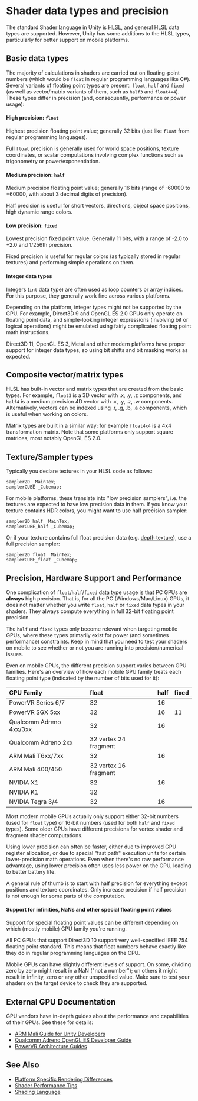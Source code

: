 # Shader data types and precision

The standard Shader language in Unity is [HLSL](SL-ShadingLanguage), and general HLSL data types are supported. However, Unity has some additions to the HLSL types, particularly for better support on mobile platforms.


## Basic data types

The majority of calculations in shaders are carried out on floating-point numbers (which would be `float` in regular programming languages like C#). Several variants of floating point types are present: `float`, `half` and `fixed` (as well as vector/matrix variants of them, such as `half3` and `float4x4`). These types differ in precision (and, consequently, performance or power usage):

#### High precision: `float`

Highest precision floating point value; generally 32 bits (just like `float` from regular programming languages).

Full `float` precision is generally used for world space positions, texture coordinates, or scalar computations involving complex functions such as trigonometry or power/exponentiation.

#### Medium precision: `half`

Medium precision floating point value; generally 16 bits (range of -60000 to +60000, with about 3 decimal digits of precision).

Half precision is useful for short vectors, directions, object space positions, high dynamic range colors.

#### Low precision: `fixed`

Lowest precision fixed point value. Generally 11 bits, with a range of -2.0 to +2.0 and 1/256th precision.

Fixed precision is useful for regular colors (as typically stored in regular textures) and performing simple operations on them.

#### Integer data types

Integers (`int` data type) are often used as loop counters or array indices. For this purpose, they generally work fine across various platforms.

Depending on the platform, integer types might not be supported by the GPU. For example, Direct3D 9 and OpenGL ES 2.0 GPUs only operate on floating point data, and simple-looking integer expressions (involving bit or logical operations) might be emulated using fairly complicated floating point math instructions.

Direct3D 11, OpenGL ES 3, Metal and other modern platforms have proper support for integer data types, so using bit shifts and bit masking works as expected.


## Composite vector/matrix types

HLSL has built-in vector and matrix types that are created from the basic types. For example, `float3` is a 3D vector with .x, .y, .z components, and `half4` is a medium precision 4D vector with .x, .y, .z, .w components. Alternatively, vectors can be indexed using .r, .g, .b, .a components, which is useful when working on colors.

Matrix types are built in a similar way; for example `float4x4` is a 4x4 transformation matrix. Note that some platforms only support square matrices, most notably OpenGL ES 2.0.


## Texture/Sampler types

Typically you declare textures in your HLSL code as follows:

```
sampler2D _MainTex;
samplerCUBE _Cubemap;
```

For mobile platforms, these translate into "low precision samplers", i.e. the textures are expected to have low precision data in them. If you know your texture contains HDR colors, you might want to use half precision sampler:

```
sampler2D_half _MainTex;
samplerCUBE_half _Cubemap;
```

Or if your texture contains full float precision data (e.g. [depth texture](SL-DepthTextures)), use a full precision sampler:

```
sampler2D_float _MainTex;
samplerCUBE_float _Cubemap;
```



## Precision, Hardware Support and Performance

One complication of `float`/`half`/`fixed` data type usage is that PC GPUs are **always** high precision. That is, for all the PC (Windows/Mac/Linux) GPUs, it does not matter whether you write `float`, `half` or `fixed` data types in your shaders. They always compute everything in full 32-bit floating point precision.

The `half` and `fixed` types only become relevant when targeting mobile GPUs, where these types primarily exist for power (and sometimes performance) constraints. Keep in mind that you need to test your shaders on mobile to see whether or not you are running into precision/numerical issues.

Even on mobile GPUs, the different precision support varies between GPU families. Here's an overview of how each mobile GPU family treats each floating point type (indicated by the number of bits used for it):


| GPU Family | float | half | fixed    |
|:---|:---|:---|:---|
|PowerVR Series 6/7     | 32 | 16     ||
|PowerVR SGX 5xx        | 32 | 16 | 11 |
|Qualcomm Adreno 4xx/3xx| 32 | 16     ||
|Qualcomm Adreno 2xx    | 32 vertex 24 fragment |||
|ARM Mali T6xx/7xx      | 32 | 16     ||
|ARM Mali 400/450       | 32 vertex 16 fragment       |||
|NVIDIA X1              | 32 | 16     ||
|NVIDIA K1              | 32         |||
|NVIDIA Tegra 3/4       | 32 |16      ||

Most modern mobile GPUs actually only support either 32-bit numbers (used for `float` type) or 16-bit numbers (used for both `half` and `fixed` types). Some older GPUs have different precisions for vertex shader and fragment shader computations.

Using lower precision can often be faster, either due to improved GPU register allocation, or due to special "fast path" execution units for certain lower-precision math operations. Even when there's no raw performance advantage, using lower precision often uses less power on the GPU, leading to better battery life.

A general rule of thumb is to start with half precision for everything except positions and texture coordinates. Only increase precision if half precision is not enough for some parts of the computation.


#### Support for infinities, NaNs and other special floating point values

Support for special floating point values can be different depending on which (mostly mobile) GPU family you're running.

All PC GPUs that support Direct3D 10 support very well-specified IEEE 754 floating point standard. This means that float numbers behave exactly like they do in regular programming languages on the CPU.

Mobile GPUs can have slightly different levels of support. On some, dividing zero by zero might result in a NaN ("not a number"); on others it might result in infinity, zero or any other unspecified value. Make sure to test your shaders on the target device to check they are supported.


## External GPU Documentation

GPU vendors have in-depth guides about the performance and capabilities of their GPUs. See these for details:

* [ARM Mali Guide for Unity Developers](https://developer.arm.com/products/software-development-tools/graphics-development-tools/mali-graphics-debugger/docs/100140/0303)
* [Qualcomm Adreno OpenGL ES Developer Guide](https://developer.qualcomm.com/software/adreno-gpu-sdk/tools)
* [PowerVR Architecture Guides](https://community.imgtec.com/developers/powervr/documentation/)


## See Also

* [Platform Specific Rendering Differences](SL-PlatformDifferences)
* [Shader Performance Tips](SL-ShaderPerformance)
* [Shading Language](SL-ShadingLanguage)

